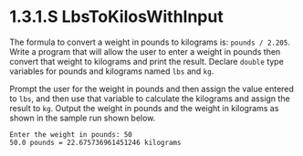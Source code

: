 # 1.3.1.S LbsToKilosWithInput
The formula to convert a weight in pounds to kilograms is: `pounds / 2.205`. Write a program that will allow the user to enter a weight in pounds then convert that weight to kilograms and print the result. Declare `double` type variables for pounds and kilograms named `lbs` and `kg`.

Prompt the user for the weight in pounds and then assign the value entered to `lbs`, and then use that variable to calculate the kilograms and assign the result to `kg`. Output the weight in pounds and the weight in kilograms as shown in the sample run shown below.

```
Enter the weight in pounds: 50
50.0 pounds = 22.675736961451246 kilograms
```